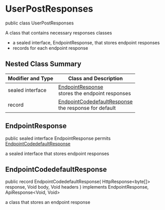 # UserPostResponses

public class UserPostResponses

A class that contains necessary responses classes
- a sealed interface, EndpointResponse, that stores endpoint responses
- records for each endpoint response

## Nested Class Summary
| Modifier and Type | Class and Description |
| ----------------- | --------------------- |
| sealed interface | [EndpointResponse](#endpointresponse)<br> stores the endpoint responses |
| record | [EndpointCodedefaultResponse](#endpointcodedefaultresponse)<br> the response for default |

## EndpointResponse
public sealed interface EndpointResponse permits<br>
[EndpointCodedefaultResponse](#endpointcodedefaultresponse)

a sealed interface that stores endpoint responses

## EndpointCodedefaultResponse
public record EndpointCodedefaultResponse(
    HttpResponse<byte[]> response,
    Void body,
    Void headers
) implements EndpointResponse, ApiResponse<Void, Void><br>

a class that stores an endpoint response

